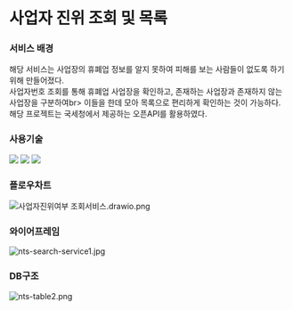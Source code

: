 # 사업자 진위 조회 및 목록
### 서비스 배경
해당 서비스는 사업장의 휴폐업 정보를 알지 못하여 피해를 보는 사람들이 없도록 하기 위해 만들어졌다.<br>
사업자번호 조회를 통해 휴폐업 사업장을 확인하고, 존재하는 사업장과 존재하지 않는 사업장을 구분하여br>
이들을 한데 모아 목록으로 편리하게 확인하는 것이 가능하다. 해당 프로젝트는 국세청에서 제공하는 오픈API를 활용하였다.

### 사용기술
<div>
<img src="https://img.shields.io/badge/java-007396?style=for-the-badge&logo=java&logoColor=white">
<img src="https://img.shields.io/badge/spring-6DB33F?style=for-the-badge&logo=spring&logoColor=white">
<img src="https://img.shields.io/badge/html5-E34F26?style=for-the-badge&logo=html5&logoColor=white">
</div>

### 플로우차트
![사업자진위여부 조회서비스.drawio.png](https://s3-us-west-2.amazonaws.com/secure.notion-static.com/9a722e56-f55e-4541-b8d7-472a485f1c9c/%EC%82%AC%EC%97%85%EC%9E%90%EC%A7%84%EC%9C%84%EC%97%AC%EB%B6%80_%EC%A1%B0%ED%9A%8C%EC%84%9C%EB%B9%84%EC%8A%A4.drawio.png)

### 와이어프레임
![nts-search-service1.jpg](https://s3-us-west-2.amazonaws.com/secure.notion-static.com/75910b32-59fb-4c25-b077-588d1ad11e3e/nts-search-service1.jpg)

### DB구조
![nts-table2.png](https://s3-us-west-2.amazonaws.com/secure.notion-static.com/0b915038-bab9-4134-a62c-0d5dc41f3116/nts-table2.png)

